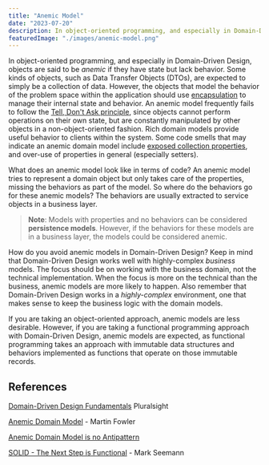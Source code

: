 ```yaml
---
title: "Anemic Model"
date: "2023-07-20"
description: In object-oriented programming, and especially in Domain-Driven Design, objects are said to be anemic if they have state but lack behavior.
featuredImage: "./images/anemic-model.png"
---
```


In object-oriented programming, and especially in Domain-Driven Design, objects are said to be _anemic_ if they have state but lack behavior. Some kinds of objects, such as Data Transfer Objects (DTOs), are expected to simply be a collection of data. However, the objects that model the behavior of the problem space within the application should use [encapsulation](/principles/encapsulation/) to manage their internal state and behavior. An anemic model frequently fails to follow the [Tell, Don't Ask principle](/principles/tell-dont-ask/), since objects cannot perform operations on their own state, but are constantly manipulated by other objects in a non-object-oriented fashion. Rich domain models provide useful behavior to clients within the system. Some code smells that may indicate an anemic domain model include [exposed collection properties](/antipatterns/exposing-collection-properties/), and over-use of properties in general (especially setters).

What does an anemic model look like in terms of code? An anemic model tries to represent a domain object but only takes care of the properties, missing the behaviors as part of the model. So where do the behaviors go for these anemic models? The behaviors are usually extracted to service objects in a business layer.

> **Note**: Models with properties and no behaviors can be considered **persistence models**. However, if the behaviors for these models are in a business layer, the models could be considered anemic.

How do you avoid anemic models in Domain-Driven Design? Keep in mind that Domain-Driven Design works well with highly-complex _business_ models. The focus should be on working with the business domain, not the technical implementation. When the focus is more on the technical than the business, anemic models are more likely to happen. Also remember that Domain-Driven Design works in a _highly-complex_ environment, one that makes sense to keep the business logic with the domain models.

If you are taking an object-oriented approach, anemic models are less desirable. However, if you are taking a functional programming approach with Domain-Driven Design, anemic models are expected, as functional programming takes an approach with immutable data structures and behaviors implemented as functions that operate on those immutable records.

## References

[Domain-Driven Design Fundamentals](https://www.pluralsight.com/courses/domain-driven-design-fundamentals) Pluralsight

[Anemic Domain Model](http://www.martinfowler.com/bliki/AnemicDomainModel.html) - Martin Fowler

[Anemic Domain Model is no Antipattern](https://blog.inf.ed.ac.uk/sapm/2014/02/04/the-anaemic-domain-model-is-no-anti-pattern-its-a-solid-design/)

[SOLID - The Next Step is Functional](http://blog.ploeh.dk/2014/03/10/solid-the-next-step-is-functional/) - Mark Seemann

